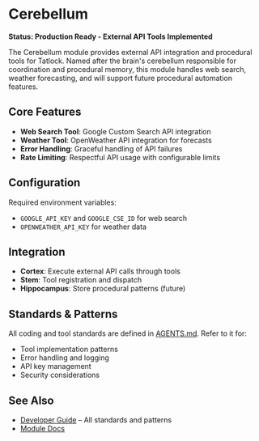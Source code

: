 # Cerebellum

**Status: Production Ready - External API Tools Implemented**

The Cerebellum module provides external API integration and procedural tools for Tatlock. Named after the brain's cerebellum responsible for coordination and procedural memory, this module handles web search, weather forecasting, and will support future procedural automation features.

## Core Features

- **Web Search Tool**: Google Custom Search API integration
- **Weather Tool**: OpenWeather API integration for forecasts
- **Error Handling**: Graceful handling of API failures
- **Rate Limiting**: Respectful API usage with configurable limits

## Configuration

Required environment variables:

- `GOOGLE_API_KEY` and `GOOGLE_CSE_ID` for web search
- `OPENWEATHER_API_KEY` for weather data

## Integration

- **Cortex**: Execute external API calls through tools
- **Stem**: Tool registration and dispatch
- **Hippocampus**: Store procedural patterns (future)

## Standards & Patterns

All coding and tool standards are defined in [AGENTS.md](../AGENTS.md). Refer to it for:

- Tool implementation patterns
- Error handling and logging
- API key management
- Security considerations

## See Also

- [Developer Guide](../AGENTS.md) – All standards and patterns
- [Module Docs](../README.md)
